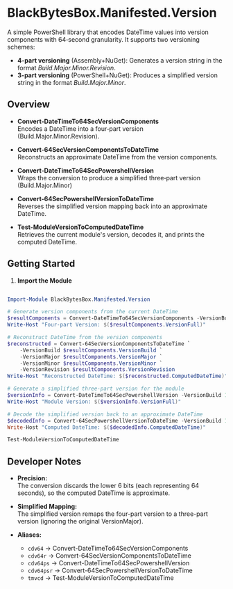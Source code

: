 # BlackBytesBox.Manifested.Version

A simple PowerShell library that encodes DateTime values into version components with 64‑second granularity. It supports two versioning schemes:
- **4-part versioning** (Assembly+NuGet): Generates a version string in the format *Build.Major.Minor.Revision*.
- **3-part versioning** (PowerShell+NuGet): Produces a simplified version string in the format *Build.Major.Minor*.

## Overview

- **Convert-DateTimeTo64SecVersionComponents**  
  Encodes a DateTime into a four‑part version (Build.Major.Minor.Revision).

- **Convert-64SecVersionComponentsToDateTime**  
  Reconstructs an approximate DateTime from the version components.

- **Convert-DateTimeTo64SecPowershellVersion**  
  Wraps the conversion to produce a simplified three‑part version (Build.Major.Minor)

- **Convert-64SecPowershellVersionToDateTime**  
  Reverses the simplified version mapping back into an approximate DateTime.

- **Test-ModuleVersionToComputedDateTime**  
  Retrieves the current module's version, decodes it, and prints the computed DateTime.

## Getting Started

1. **Import the Module**
```powershell

Import-Module BlackBytesBox.Manifested.Version

# Generate version components from the current DateTime
$resultComponents = Convert-DateTimeTo64SecVersionComponents -VersionBuild 1 -VersionMajor 0 -InputDate (Get-Date)
Write-Host "Four-part Version: $($resultComponents.VersionFull)"

# Reconstruct DateTime from the version components
$reconstructed = Convert-64SecVersionComponentsToDateTime `
    -VersionBuild $resultComponents.VersionBuild `
    -VersionMajor $resultComponents.VersionMajor `
    -VersionMinor $resultComponents.VersionMinor `
    -VersionRevision $resultComponents.VersionRevision
Write-Host "Reconstructed DateTime: $($reconstructed.ComputedDateTime)"

# Generate a simplified three-part version for the module
$versionInfo = Convert-DateTimeTo64SecPowershellVersion -VersionBuild 1 -InputDate (Get-Date)
Write-Host "Module Version: $($versionInfo.VersionFull)"

# Decode the simplified version back to an approximate DateTime
$decodedInfo = Convert-64SecPowershellVersionToDateTime -VersionBuild 1 -VersionMajor 20250 -VersionMinor 1234
Write-Host "Computed DateTime: $($decodedInfo.ComputedDateTime)"

Test-ModuleVersionToComputedDateTime
```

## Developer Notes

- **Precision:**  
  The conversion discards the lower 6 bits (each representing 64 seconds), so the computed DateTime is approximate.

- **Simplified Mapping:**  
  The simplified version remaps the four-part version to a three-part version (ignoring the original VersionMajor).

- **Aliases:**  
  - `cdv64` → Convert-DateTimeTo64SecVersionComponents  
  - `cdv64r` → Convert-64SecVersionComponentsToDateTime  
  - `cdv64ps` → Convert-DateTimeTo64SecPowershellVersion  
  - `cdv64psr` → Convert-64SecPowershellVersionToDateTime  
  - `tmvcd` → Test-ModuleVersionToComputedDateTime

